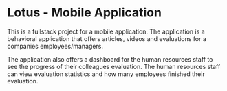 # Lotus - Mobile Application

This is a fullstack project for a mobile application. The application is a behavioral application that offers articles, videos and evaluations for a companies employees/managers.

The application also offers a dashboard for the human resources staff to see the progress of their colleagues evaluation. The human resources staff can view evaluation statistics and how many employees finished their evaluation.
